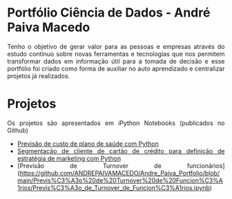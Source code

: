 # Portfólio Ciência de Dados - André Paiva Macedo

<div align="justify"> Tenho o objetivo de gerar valor para as pessoas e empresas através do estudo contínuo sobre novas ferramentas e tecnologias que nos permitem transformar dados em informação útil para a tomada de decisão e esse portfólio foi criado como forma de auxiliar no auto aprendizado e centralizar projetos já realizados.<p>
  
# Projetos
Os projetos são apresentados em iPython Notebooks (publicados no Github)


- [Previsão de custo de plano de saúde com Python](https://github.com/ANDREPAIVAMACEDO/Andre_Paiva_Portfolio/blob/main/Previs%C3%A3o%20de%20Plano%20de%20Sa%C3%BAde/Previs%C3%A3o_de_custo_de_Plano_de_Sa%C3%BAde.ipynb)
- [Segmentação de cliente de cartão de crédito para definição de estratégia de marketing com Python](https://github.com/ANDREPAIVAMACEDO/Andre_Paiva_Portfolio/blob/main/Clusteriza%C3%A7%C3%A3o%20de%20cliente%20de%20cart%C3%A3o%20de%20cr%C3%A9dito/Segmenta%C3%A7%C3%A3o_de_clientes_cart%C3%A3o_de_cr%C3%A9dito.ipynb)
- [Previsão de Turnover de funcionários] (https://github.com/ANDREPAIVAMACEDO/Andre_Paiva_Portfolio/blob/main/Previs%C3%A3o%20de%20Turnover%20de%20Funcion%C3%A1rios/Previs%C3%A3o_de_Turnover_de_Funcion%C3%A1rios.ipynb)
